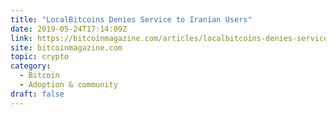 ```yaml
---
title: "LocalBitcoins Denies Service to Iranian Users"
date: 2019-05-24T17:14:09Z
link: https://bitcoinmagazine.com/articles/localbitcoins-denies-service-iranian-users/?utm_medium=RSS&utm_source=hune
site: bitcoinmagazine.com
topic: crypto
category:
  - Bitcoin
  - Adoption & community
draft: false
---
```

